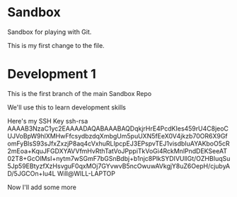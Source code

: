 Sandbox
=======

Sandbox for playing with Git.

This is my first change to the file.

Development 1
=============

This is the first branch of the main Sandbox Repo

We'll use this to learn development skills

Here's my SSH Key
ssh-rsa AAAAB3NzaC1yc2EAAAADAQABAAABAQDqkjrHrE4PcdKIes459rU4C8jeoCUJVoBpW9hlXMHwFfcsydbzdqXmbgUm5puUXN5fEeX0V4jkzb70OR6X9GfomFyBIsS93sJfxZxzjP8aq4cVxhuRLIpcpEJ3EPspvTEJ1visdbIuAYAKboO5cR2mEoa+KquJFGDXYAVVfmHvRthTatVoJPppiTkVoGi4RckMnlPndDEKSeeAT02T8+GcOlMsI+nytm7wSGmF7bGSnBdbj+b1njc8PlkSYDIVUllGt/OZHBIuqSu5Jp59EBtyzfXzHsvguF0qxMOj7GYvwvB5ncOwuwAVkgjY8uZ6OepH/cjubyAD/5JGCOn+Iu4L Will@WILL-LAPTOP

Now I'll add some more